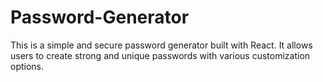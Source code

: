 # Password-Generator
This is a simple and secure password generator built with React. It allows users to create strong and unique passwords with various customization options.
